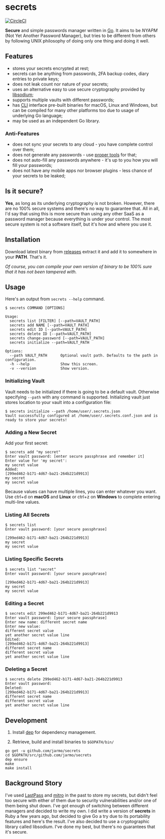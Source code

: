 # secrets
[![CircleCI](https://circleci.com/gh/jarmo/secrets.svg?style=svg)](https://circleci.com/gh/jarmo/secrets)

**Secure** and simple passwords manager written in [Go](https://golang.org/). It aims to be *NYAPM* (Not Yet Another Password Manager), but tries to be different from others by following UNIX philosophy of doing only one thing and doing it well.

## Features

* stores your secrets encrypted at rest;
* secrets can be anything from passwords, 2FA backup codes, diary entries to private keys;
* does not leak count nor nature of your secrets;
* uses an alternative easy to use secure cryptography provided by [libsodium](https://download.libsodium.org/doc/);
* supports multiple vaults with different passwords;
* has [CLI](https://en.wikipedia.org/wiki/Command-line_interface) interface pre-built binaries for macOS, Linux and Windows, but can be compiled for many other platforms too due to usage of underlying Go language;
* may be used as an independent Go library.

### Anti-Features

* does not sync your secrets to any cloud - you have complete control over them;
* does not generate any passwords - use [proper tools](https://linux.die.net/man/1/pwgen) for that;
* does not auto-fill any passwords anywhere - it's up to you how you will fill your passwords;
* does not have any mobile apps nor browser plugins - less chance of your secrets to be leaked;

## Is it secure?

**Yes**, as long as its underlying cryptography is not broken. However, there are no 100% secure systems and there's no way to guarantee that. All in all, I'd say that using this is more secure than using any other SaaS as a password manager because everything is under your control. The most secure system is not a software itself, but it's how and where you use it.

## Installation

Download latest binary from [releases](https://github.com/jarmo/secrets/releases) extract it and add it to somewhere in your **PATH**. That's it.

*Of course, you can compile your own version of binary to be 100% sure that it has not been tampered with.*

## Usage

Here's an output from `secrets --help` command.

```
$ secrets COMMAND [OPTIONS]

Usage:
  secrets list [FILTER] [--path=VAULT_PATH]
  secrets add NAME [--path=VAULT_PATH]
  secrets edit ID [--path=VAULT_PATH]
  secrets delete ID [--path=VAULT_PATH]
  secrets change-password [--path=VAULT_PATH]
  secrets initialize --path=VAULT_PATH

Options:
  --path VAULT_PATH      Optional vault path. Defaults to the path in configuration.
  -h --help              Show this screen.
  -v --version           Show version.
```

### Initializing Vault

Vault needs to be initialized if there is going to be a default vault. Otherwise specifying `--path` with any command is supported. Initializing vault just stores location to your vault into a configuration file:

```
$ secrets initialize --path /home/user/.secrets.json
Vault successfully configured at /home/user/.secrets.conf.json and is ready to store your secrets!
```

### Adding a New Secret

Add your first secret:

```
$ secrets add "my secret"
Enter vault password: [enter secure passphrase and remember it]
Enter value for 'my secret':
my secret value
Added: 
[299ed462-b171-4d67-ba21-264b221d9913]
my secret
my secret value
```

Because values can have multiple lines, you can enter whatever you want. Use ctrl+d on **macOS** and **Linux** or ctrl+z on **Windows** to complete entering multi-line values.

### Listing All Secrets

```
$ secrets list
Enter vault password: [your secure passphrase]

[299ed462-b171-4d67-ba21-264b221d9913]
my secret
my secret value
```

### Listing Specific Secrets

```
$ secrets list "secret"
Enter vault password: [your secure passphrase]

[299ed462-b171-4d67-ba21-264b221d9913]
my secret
my secret value
```

### Editing a Secret

```
$ secrets edit 299ed462-b171-4d67-ba21-264b221d9913
Enter vault password: [your secure passphrase]
Enter new name: different secret name
Enter new value:
different secret value
yet another secret value line
Edited: 
[299ed462-b171-4d67-ba21-264b221d9913]
different secret name
different secret value
yet another secret value line
```

### Deleting a Secret

```
$ secrets delete 299ed462-b171-4d67-ba21-264b221d9913
Enter vault password: 
Deleted: 
[299ed462-b171-4d67-ba21-264b221d9913]
different secret name
different secret value
yet another secret value line
```

## Development

1. Install [dep](https://github.com/golang/dep) for dependency management.

2. Retrieve, build and install binaries to `$GOPATH/bin/`

```
go get -u github.com/jarmo/secrets
cd $GOPATH/src/github.com/jarmo/secrets
dep ensure
make
make install
```

## Background Story

I've used [LastPass](https://www.lastpass.com/) and [mitro](http://www.mitro.co/) in the past to store my secrets, but didn't feel too secure with either of them due to security vulnerabilities and/or one of them being shut down. I've got enough of switching between different managers and decided to write my own. I did write a version of **secrets** in Ruby a few years ago, but decided to give Go a try due to its portability features and here's the result. I've also decided to use a cryptographic library called libsodium. I've done my best, but there's no guarantees that it's secure.
